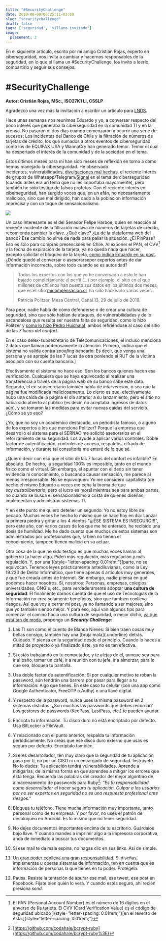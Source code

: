 ```yaml
---
title: "#SecurityChallenge"
date: 2018-08-09T08:25:11-03:00
slug: "securitychallenge"
draft: false
tags: ['seguridad', 'villano invitado']
image:
  placement: 3
---
```


En el siguiente artículo, escrito por mi amigo Cristián Rojas, experto
en ciberseguridad, nos invita a cambiar y hacernos responsables de la
seguridad, en lo que él llama un \#SecurityChallenge, los invito a
leerlo, compartirlo y seguir sus consejos:

**\#SecurityChallenge**
=======================

**Autor: Cristián Rojas, MSc., ISO27K1 LI, CSSLP**


Agradezco una vez más la invitación a escribir un artículo para
[LNDS](https://www.lnds.net/).


Hace unas semanas nos reunimos Eduardo y yo, a conversar respecto del
poco interés que generaba la ciberseguridad en la comunidad TI y en la
prensa. No pasaron ni dos días
cuando comenzaron a ocurrir una serie de sucesos: Los
incidentes del Banco de Chile y la
filtración de números de tarjetas de crédito,
los que sumados a otros eventos de
ciberseguridad como los de EQUIFAX USA y WannaCry
han generado temor. Temor el cual ha
despertado el interés de
la comunidad y de la sociedad en el
tema.

Estos últimos meses para mí han sido meses de reflexión en torno a cómo
hemos manejado la ciberseguridad. He observado
incidentes, vulnerabilidades, [divulgaciones mal hechas](/blog/lnds/2012/11/20/disclosure-no-es-llegar-y-hacerlo),
el reciente interés de grupos
de Whatsapp/Telegram/[Signal](https://signal.org/) en
el tema de ciberseguridad (cuando antes era un tema que no les importaba
mayormente), pero también he sido testigo de falsos
profetas. Con el
reciente interés en ciberseguridad, han surgido voces que, en
un afán, no necesariamente malicioso, sino que mal dirigido, han dado a
la población información imprecisa y con un toque de sensacionalismo.

![](https://d2dspjyoh5c79p.cloudfront.net/e31f08d6-9c3d-11e8-a030-2b5831f8ecb5-aa9f18b7)

Un caso interesante es el del Senador Felipe Harboe, quien en reacción
al reciente incidente de la
filtración masiva de números de tarjetas de crédito,
recomienda cambiar la clave. ¿Qué
clave? ¿La de la plataforma web del banco? Ese
cambio no sirve de nada para paliar
la situación. ¿El PinPass? Eso es sólo para
compras presenciales en Chile. Al
exponer el PAN, el CVV[^1] y la fecha de
expiración de la tarjeta, ya no
queda nada que hacer,
excepto solicitar el bloqueo de la
tarjeta, 
[como indica Eduardo en su post](/blog/lnds/2018/07/29/fraude-con-tarjetas-de-credito).
¿Dónde quedó el conversar o
asesorarsepor expertos antes de dar
información incorrecta, sobre todo cuando se es
autoridad?

> Todos los expertos con los que yo he conversado a esto le han
> bajado completamente el perfil (\...) por ejemplo, el sitio en el que
> millones de chilenos han puesto
> sus datos en los últimos dos meses, que es el
> sitio [micompensacion.cl](micompensacion.cl),
> ha sido hackeado varias veces.
>
> Patricia Politzer, Mesa Central, Canal 13, 29 de julio de 2018.

Para peor, nadie habla de cómo defenderse o de crear una cultura de
seguridad, sino que sólo hablan de ataques, de vulnerabilidades y de lo
escandalosa que resulta ser nuestra
falta de seguridad, como lo hizo Politzer y [como lo hizo Pedro
Huichalaf](https://huichalaf.cl/identidad-digital-ciberseguridad-y-las-7-lucas-del-confort/),
ambos refiriéndose al caso del sitio
de las _7 lucas del confort_. 

En el caso delex-subsecretario de
Telecomunicaciones, él incluso menciona 2 datos
que llaman poderosamente la
atención. Primero, indica que el sistema no valida contra
*spoofing* bancario: Es decir, que
venga una persona y se apropie de
las 7 lucas de otra poniendo el RUT
de la víctima asociado con su cuenta
bancaria.]

Efectivamente el sistema no hace eso. Son los bancos quienes hacen esa
verificación. Cualquiera que se haya equivocado al realizar una
transferencia a través de la
página web de su banco sabe este
dato. Segundo, el ex-subsecretario también habla
de
*intervención*, o sea que la página fue modificada
maliciosamente. Lo cierto es que, efectivamente hubo una caída de la
página el día anterior a su lanzamiento, pero
el sitio no había sido abierto al
público (es decir, no aceptaba ingresos de datos
aún), y se tomaron las medidas para
evitar nuevas caídas del servicio. ¿Cómo sé yo
eso?

¿Yo, que no soy un académico destacado, un periodista famoso, o alguno
de los expertos a los que menciona Politzer? Porque la empresa que
desarrolló el sistema para el SERNAC
me solicitó asesorarlos en el reforzamiento de su seguridad. Los
ayudé
a aplicar varios controles: Doble factor de autentificación, controles
de acceso, respaldos, cifrado de información, y durante tal consultoría
me enteré de lo que sé.

¿Quiero decir con eso que el sitio de las 7 lucas del confort es
infalible? En absoluto. De hecho, la seguridad 100% es imposible, tanto
en el mundo físico como el
virtual. Sin embargo, el apuntar con
el dedo sin tener evidencia ni conocimiento, o
buscando causar sensación, me parece
al menos irresponsable. No se equivoquen: Yo me
considero capitalista (de hecho el
mismo Eduardo a veces me echa la broma de que
soy *austrolibertario*,
pero el lucro es moral mientras sea para ambas
partes, no cuando se busca el
sensacionalismo a costa de quienes diseñan, implementan
y administran sistemas TI.

Y en este punto me quiero detener un segundo: Yo no estoy libre de
pecado. Muchas veces he hecho lo mismo que se hace hoy en día: Lanzar
la primera piedra y gritar a los 4 vientos "¡¡¡ÉSE SISTEMA ES
INSEGURO!!!", pero este año, con varios casos de los que me
he enterado, he recibido una dosis de humildad. Me he dado cuenta que
muchos de estos sistemas son administrados por profesionales que, si
bien no tienen el
conocimiento, tampoco tienen malicia
en su actuar.

Otra cosa de la que he sido testigo es que muchas voces llaman al
gobierno [a hacer algo. Piden más regulación, más regulación y más
regulación. Y, por una ]{style="letter-spacing: 0.01rem;"}[parte, no se
equivocan. Tenemos leyes prácticamente antediluvianas, como
la Ley 19.223 de Delito Informático,
que tiene apenas 4 artículos muy generales,
y que fue creada antes de Internet.
Sin embargo, nadie piensa en qué podemos
hacer nosotros. Sí, nosotros:
Personas, empresas, colegios, universidades,
ONG\'s, etc., para verdaderamente
adoptar **una cultura de seguridad**: El
finalmente darnos cuenta de que el
uso de Tecnologías de la Información no crea
solamente beneficios, sino que
también conlleva riesgos. Así que voy a cerrar mi
post, ya no llamando a ser mejores,
sino que yo también siendo mejor. Y
para eso, aquí van algunos tips para
comenzar el camino hacia una cultura
de seguridad, o mejor dicho, [ya que está tan de
moda](http://www.ahoranoticias.cl/noticias/tendencias/232289-video-carabineros-alerta-sobre-infraccion-a-la-ley-de-transito-al-realizar-el-kiki-challenge.html),
propongo un ***Security Challenge***:

1.  Las TI son como el cuento de Blanca Nieves: Si bien traen cosas muy
    bellas consigo, también hay una [bruja mala]{.underline} detrás.
    Cuidado. Y piensa en la seguridad desde el principio. Cuando lo
    haces a mitad de proyecto o ya finalizado éste, ya no es tan
    efectiva.

2.  Si estás trabajando en tu computador, y te alejas de él, aunque sea
    para ir al baño, tomar un café, ir a reunión con tu jefe, ir a
    almorzar, para lo que sea, bloquea tu pantalla.

3.  Usa doble factor de autentificación: Si por cualquier motivo te
    roban la password, aún tendrán una barrera por pasar para llegar a
    tu información: Algo que tienes. En este caso tu celular (con una
    app como Google Authenticator, FreeOTP o Authy) o una llave digital.

4.  Y respecto de la password, nunca uses la misma password en 2
    sistemas distintos. ¿Son muchas las passwords que debes recordar?
    Los gestores de passwords (KeePass, LastPass, etc.) te pueden
    ayudar.

5.  Encripta tu información. Tu disco duro no está encriptado por
    defecto. Usa BitLocker o FileVault.

6.  Y relacionado con el punto anterior, respalda tu información
    periódicamente. No creas que ese disco duro externo que usas es
    seguro por defecto. Encríptalo también.

7.  Si eres desarrollador, ten muy claro que la seguridad de tu
    aplicación pasa por tí, no por un CISO ni un encargado de seguridad.
    Instrúyete. No lo dudes: Tu aplicación tendrá vulnerabilidades.
    Aprende a mitigarlas, de la misma forma en que aprendes a mitigar
    los errores que ésta tenga. Recuerda las palabras del creador del
    mejor algoritmo de almacenamiento de passwords para Ruby[^2]: *"Es
    tu responsabilidad como desarrollador el hacer segura tu
    aplicación. Culpar a los usuarios por no ser expertos en seguridad
    no es una respuesta profesional ante riesgos."*

8.  Bloquea tu teléfono. Tiene mucha información muy importante, tanto
    personal como de tu empresa. Y por favor, no uses el patrón de
    desbloqueo en Android. Es lo mismo que no tener
    seguridad.

9.  No dejes documentos importantes encima de tu escritorio. Guárdalos
    bajo llave. Y cuando mandes a
    imprimir algo a la impresora corporativa, anda de
    inmediato a buscar tus
    documentos.

10. Si ese mail te da mala espina, no hagas clic en sus links. Así de
    simple.

11. [Un gran poder conlleva una gran responsabilidad](https://medium.com/mejorindustriati/dos-s%C3%ADntomas-de-c%C3%B3mo-no-tomamos-en-serio-la-seguridad-af06586b8e07).
    Si diseñas, implementas u
    operas sistemas de información,
    ten en cuenta que es información de personas la que
    tienes en tu poder.
    Protégela.

12. Pausa. Resiste la tentación de apurar ese mail, ese tweet, ese post
    en Facebook. Fíjate bien quién
    lo verá. Y cuando estés seguro, ahí recién presiona
    *send*.

[^1]: El PAN (Personal Account Number) es el número de 16 dígitos en el
anverso de [la tarjeta. El CVV (Card Verification Value) es el código de
seguridad ubicado ]{style="letter-spacing: 0.01rem;"}[en el reverso de
ésta.]{style="letter-spacing: 0.01rem;"}

[^2]: [https://github.com/codahale/bcrypt-ruby](https://github.com/codahale/bcrypt-ruby%3E)
